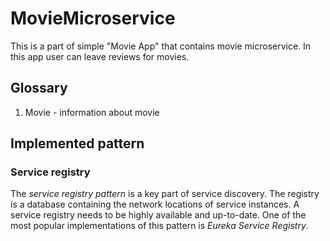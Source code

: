 # MovieMicroservice
This is a part of simple "Movie App" that contains movie microservice. In this app user can leave reviews for movies.

## Glossary
1. Movie - information about movie

## Implemented pattern
### Service registry
The *service registry pattern* is a key part of service discovery. The registry is a database containing the network locations of service instances. A service registry needs to be highly available and up-to-date. One of the most popular implementations of this pattern is *Eureka Service Registry*.

